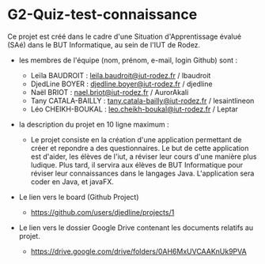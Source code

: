 # G2-Quiz-test-connaissance

Ce projet est créé dans le cadre d'une Situation d'Apprentissage évalué (SAé) dans le BUT Informatique, au sein de l'IUT de Rodez.

- les membres de l'équipe (nom, prénom, e-mail, login Github) sont :
  - Leïla BAUDROIT : leila.baudroit@iut-rodez.fr / lbaudroit
  - DjedLine BOYER : djedline.boyer@iut-rodez.fr / djedline
  - Naël BRIOT : nael.briot@iut-rodez.fr / AurorAkali 
  - Tany CATALA-BAILLY : tany.catala-bailly@iut-rodez.fr / lesaintlineon
  - Léo CHEIKH-BOUKAL : leo.cheikh-boukal@iut-rodez.fr / Leptar

- la description du projet en 10 ligne maximum :
  - Le projet consiste en la création d'une application permettant de créer et repondre a des questionnaires.
    Le but de cette application est d'aider, les élèves de l'iut, a réviser leur cours d'une manière plus
    ludique. Plus tard, il servira aux élèves de BUT Informatique pour réviser leur connaissances dans le
    langages Java. L'application sera coder en Java, et javaFX. 

- Le lien vers le board (Github Project)
  - https://github.com/users/djedline/projects/1
- Le lien vers le dossier Google Drive contenant les documents relatifs au projet.
  - https://drive.google.com/drive/folders/0AH6MxUVCAAKnUk9PVA
